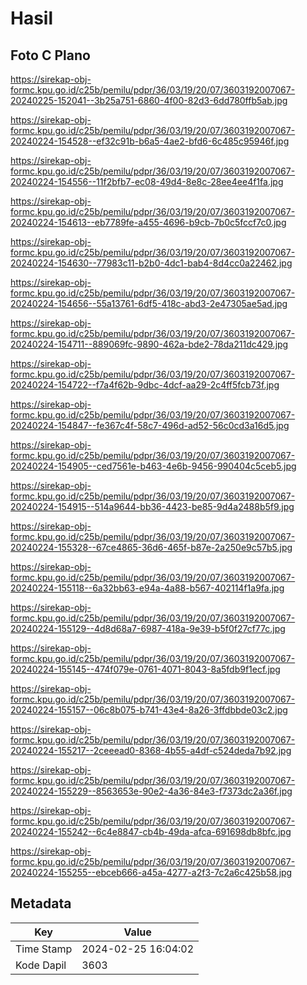 # Hasil

## Foto C Plano

https://sirekap-obj-formc.kpu.go.id/c25b/pemilu/pdpr/36/03/19/20/07/3603192007067-20240225-152041--3b25a751-6860-4f00-82d3-6dd780ffb5ab.jpg

https://sirekap-obj-formc.kpu.go.id/c25b/pemilu/pdpr/36/03/19/20/07/3603192007067-20240224-154528--ef32c91b-b6a5-4ae2-bfd6-6c485c95946f.jpg

https://sirekap-obj-formc.kpu.go.id/c25b/pemilu/pdpr/36/03/19/20/07/3603192007067-20240224-154556--11f2bfb7-ec08-49d4-8e8c-28ee4ee4f1fa.jpg

https://sirekap-obj-formc.kpu.go.id/c25b/pemilu/pdpr/36/03/19/20/07/3603192007067-20240224-154613--eb7789fe-a455-4696-b9cb-7b0c5fccf7c0.jpg

https://sirekap-obj-formc.kpu.go.id/c25b/pemilu/pdpr/36/03/19/20/07/3603192007067-20240224-154630--77983c11-b2b0-4dc1-bab4-8d4cc0a22462.jpg

https://sirekap-obj-formc.kpu.go.id/c25b/pemilu/pdpr/36/03/19/20/07/3603192007067-20240224-154656--55a13761-6df5-418c-abd3-2e47305ae5ad.jpg

https://sirekap-obj-formc.kpu.go.id/c25b/pemilu/pdpr/36/03/19/20/07/3603192007067-20240224-154711--889069fc-9890-462a-bde2-78da211dc429.jpg

https://sirekap-obj-formc.kpu.go.id/c25b/pemilu/pdpr/36/03/19/20/07/3603192007067-20240224-154722--f7a4f62b-9dbc-4dcf-aa29-2c4ff5fcb73f.jpg

https://sirekap-obj-formc.kpu.go.id/c25b/pemilu/pdpr/36/03/19/20/07/3603192007067-20240224-154847--fe367c4f-58c7-496d-ad52-56c0cd3a16d5.jpg

https://sirekap-obj-formc.kpu.go.id/c25b/pemilu/pdpr/36/03/19/20/07/3603192007067-20240224-154905--ced7561e-b463-4e6b-9456-990404c5ceb5.jpg

https://sirekap-obj-formc.kpu.go.id/c25b/pemilu/pdpr/36/03/19/20/07/3603192007067-20240224-154915--514a9644-bb36-4423-be85-9d4a2488b5f9.jpg

https://sirekap-obj-formc.kpu.go.id/c25b/pemilu/pdpr/36/03/19/20/07/3603192007067-20240224-155328--67ce4865-36d6-465f-b87e-2a250e9c57b5.jpg

https://sirekap-obj-formc.kpu.go.id/c25b/pemilu/pdpr/36/03/19/20/07/3603192007067-20240224-155118--6a32bb63-e94a-4a88-b567-402114f1a9fa.jpg

https://sirekap-obj-formc.kpu.go.id/c25b/pemilu/pdpr/36/03/19/20/07/3603192007067-20240224-155129--4d8d68a7-6987-418a-9e39-b5f0f27cf77c.jpg

https://sirekap-obj-formc.kpu.go.id/c25b/pemilu/pdpr/36/03/19/20/07/3603192007067-20240224-155145--474f079e-0761-4071-8043-8a5fdb9f1ecf.jpg

https://sirekap-obj-formc.kpu.go.id/c25b/pemilu/pdpr/36/03/19/20/07/3603192007067-20240224-155157--06c8b075-b741-43e4-8a26-3ffdbbde03c2.jpg

https://sirekap-obj-formc.kpu.go.id/c25b/pemilu/pdpr/36/03/19/20/07/3603192007067-20240224-155217--2ceeead0-8368-4b55-a4df-c524deda7b92.jpg

https://sirekap-obj-formc.kpu.go.id/c25b/pemilu/pdpr/36/03/19/20/07/3603192007067-20240224-155229--8563653e-90e2-4a36-84e3-f7373dc2a36f.jpg

https://sirekap-obj-formc.kpu.go.id/c25b/pemilu/pdpr/36/03/19/20/07/3603192007067-20240224-155242--6c4e8847-cb4b-49da-afca-691698db8bfc.jpg

https://sirekap-obj-formc.kpu.go.id/c25b/pemilu/pdpr/36/03/19/20/07/3603192007067-20240224-155255--ebceb666-a45a-4277-a2f3-7c2a6c425b58.jpg


## Metadata

| Key        | Value               |
| ---------- | ------------------- |
| Time Stamp | 2024-02-25 16:04:02 |
| Kode Dapil | 3603                |



